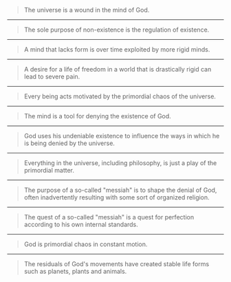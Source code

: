 > The universe is a wound in the mind of God.

---

> The sole purpose of non-existence is the regulation of existence.

---

> A mind that lacks form is over time exploited by more rigid minds.

---

> A desire for a life of freedom in a world that is drastically rigid can lead to severe pain.

---

> Every being acts motivated by the primordial chaos of the universe.

---

> The mind is a tool for denying the existence of God.

---

> God uses his undeniable existence to influence the ways in which he is being denied by the universe.

---

> Everything in the universe, including philosophy, is just a play of the primordial matter.

---

> The purpose of a so-called "messiah" is to shape the denial of God, often inadvertently resulting with some sort of organized religion.

---

> The quest of a so-called "messiah" is a quest for perfection according to his own internal standards.

---

> God is primordial chaos in constant motion.

---

> The residuals of God's movements have created stable life forms such as planets, plants and animals.
